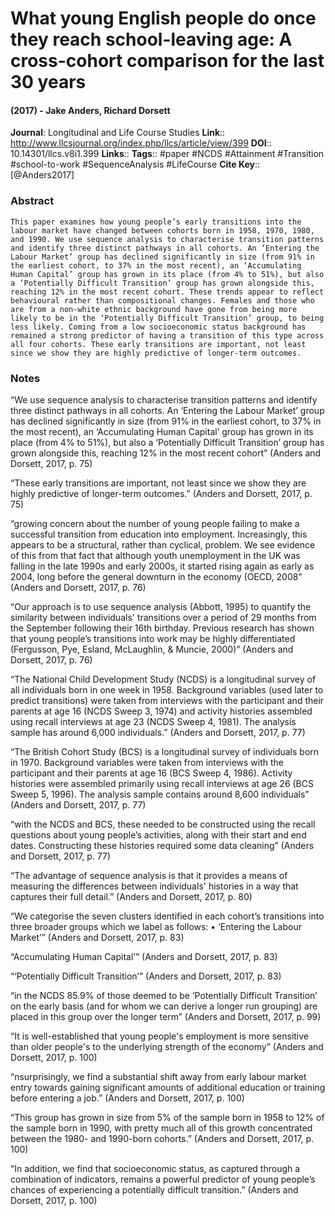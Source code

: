 # What young English people do once they reach school-leaving age: A cross-cohort comparison for the last 30 years
#### (2017) - Jake Anders, Richard Dorsett
**Journal**: Longitudinal and Life Course Studies
**Link**:: http://www.llcsjournal.org/index.php/llcs/article/view/399
**DOI**:: 10.14301/llcs.v8i1.399
**Links**:: 
**Tags**:: #paper #NCDS #Attainment #Transition #school-to-work #SequenceAnalysis #LifeCourse 
**Cite Key**:: [@Anders2017]

### Abstract

```
This paper examines how young people’s early transitions into the labour market have changed between cohorts born in 1958, 1970, 1980, and 1990. We use sequence analysis to characterise transition patterns and identify three distinct pathways in all cohorts. An ‘Entering the Labour Market’ group has declined significantly in size (from 91% in the earliest cohort, to 37% in the most recent), an ‘Accumulating Human Capital’ group has grown in its place (from 4% to 51%), but also a ‘Potentially Difficult Transition’ group has grown alongside this, reaching 12% in the most recent cohort. These trends appear to reflect behavioural rather than compositional changes. Females and those who are from a non-white ethnic background have gone from being more likely to be in the ‘Potentially Difficult Transition’ group, to being less likely. Coming from a low socioeconomic status background has remained a strong predictor of having a transition of this type across all four cohorts. These early transitions are important, not least since we show they are highly predictive of longer-term outcomes.
```

### Notes

“We use sequence analysis to characterise transition patterns and identify three distinct pathways in all cohorts. An ‘Entering the Labour Market’ group has declined significantly in size (from 91% in the earliest cohort, to 37% in the most recent), an ‘Accumulating Human Capital’ group has grown in its place (from 4% to 51%), but also a ‘Potentially Difficult Transition’ group has grown alongside this, reaching 12% in the most recent cohort” (Anders and Dorsett, 2017, p. 75)

“These early transitions are important, not least since we show they are highly predictive of longer-term outcomes.” (Anders and Dorsett, 2017, p. 75)

“growing concern about the number of young people failing to make a successful transition from education into employment. Increasingly, this appears to be a structural, rather than cyclical, problem. We see evidence of this from that fact that although youth unemployment in the UK was falling in the late 1990s and early 2000s, it started rising again as early as 2004, long before the general downturn in the economy (OECD, 2008” (Anders and Dorsett, 2017, p. 76)

“Our approach is to use sequence analysis (Abbott, 1995) to quantify the similarity between individuals' transitions over a period of 29 months from the September following their 16th birthday. Previous research has shown that young people’s transitions into work may be highly differentiated (Fergusson, Pye, Esland, McLaughlin, & Muncie, 2000)” (Anders and Dorsett, 2017, p. 76)

“The National Child Development Study (NCDS) is a longitudinal survey of all individuals born in one week in 1958. Background variables (used later to predict transitions) were taken from interviews with the participant and their parents at age 16 (NCDS Sweep 3, 1974) and activity histories assembled using recall interviews at age 23 (NCDS Sweep 4, 1981). The analysis sample has around 6,000 individuals.” (Anders and Dorsett, 2017, p. 77)

“The British Cohort Study (BCS) is a longitudinal survey of individuals born in 1970. Background variables were taken from interviews with the participant and their parents at age 16 (BCS Sweep 4, 1986). Activity histories were assembled primarily using recall interviews at age 26 (BCS Sweep 5, 1996). The analysis sample contains around 8,600 individuals” (Anders and Dorsett, 2017, p. 77)

“with the NCDS and BCS, these needed to be constructed using the recall questions about young people’s activities, along with their start and end dates. Constructing these histories required some data cleaning” (Anders and Dorsett, 2017, p. 77)

“The advantage of sequence analysis is that it provides a means of measuring the differences between individuals' histories in a way that captures their full detail.” (Anders and Dorsett, 2017, p. 80)

“We categorise the seven clusters identified in each cohort’s transitions into three broader groups which we label as follows: • ‘Entering the Labour Market’” (Anders and Dorsett, 2017, p. 83)

“Accumulating Human Capital’” (Anders and Dorsett, 2017, p. 83)

“‘Potentially Difficult Transition’” (Anders and Dorsett, 2017, p. 83)

“in the NCDS 85.9% of those deemed to be ‘Potentially Difficult Transition’ on the early basis (and for whom we can derive a longer run grouping) are placed in this group over the longer term” (Anders and Dorsett, 2017, p. 99)

“It is well-established that young people's employment is more sensitive than older people's to the underlying strength of the economy” (Anders and Dorsett, 2017, p. 100)

“nsurprisingly, we find a substantial shift away from early labour market entry towards gaining significant amounts of additional education or training before entering a job.” (Anders and Dorsett, 2017, p. 100)

“This group has grown in size from 5% of the sample born in 1958 to 12% of the sample born in 1990, with pretty much all of this growth concentrated between the 1980- and 1990-born cohorts.” (Anders and Dorsett, 2017, p. 100)

“In addition, we find that socioeconomic status, as captured through a combination of indicators, remains a powerful predictor of young people’s chances of experiencing a potentially difficult transition.” (Anders and Dorsett, 2017, p. 100)
